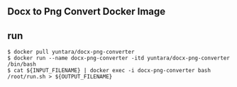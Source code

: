 ## Docx to Png Convert Docker Image

## run

```
$ docker pull yuntara/docx-png-converter
$ docker run --name docx-png-converter -itd yuntara/docx-png-converter /bin/bash
$ cat ${INPUT_FILENAME} | docker exec -i docx-png-converter bash /root/run.sh > ${OUTPUT_FILENAME}
```
